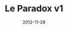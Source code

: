 ---
title: Le Paradox v1
description: Le Paradox is a fashion magazine that offers a conceptual insight int niche fashion and art. A visionary creative approach aims to provide a strong emotional impact on the readers. I worked with them in the initial design of the project.
client: Le Paradox
skills:
  - Product Design
  - User Experience
  - User Interface
date: 2012-11-28
layout: work
permalink: false
---